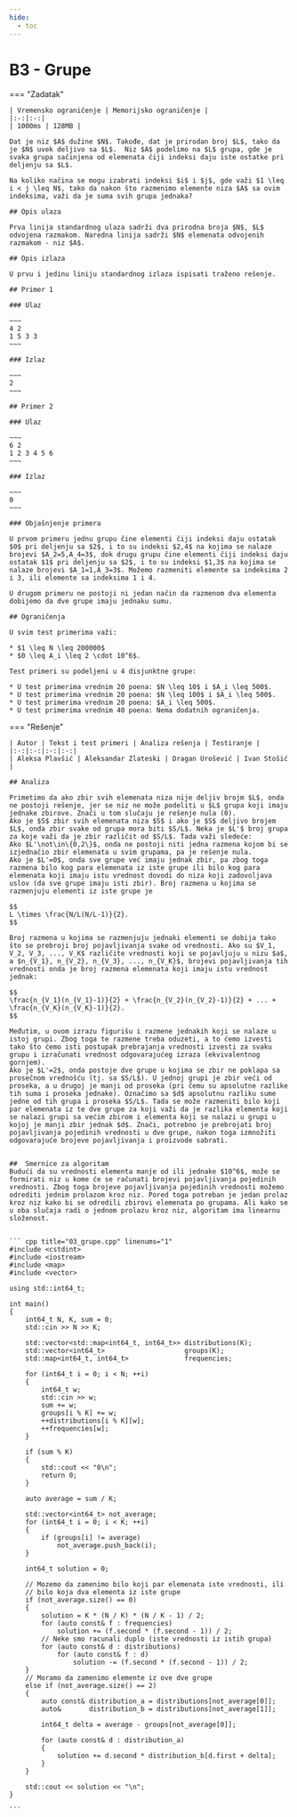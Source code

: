 ```yaml
---
hide:
  - toc
---
```


# B3 - Grupe

=== "Zadatak"
	
	| Vremensko ograničenje | Memorijsko ograničenje |
	|:-:|:-:|
	| 1000ms | 128MB |
	
	Dat je niz $A$ dužine $N$. Takođe, dat je prirodan broj $L$, tako da je $N$ uvek deljivo sa $L$.  Niz $A$ podelimo na $L$ grupa, gde je svaka grupa sačinjena od elemenata čiji indeksi daju iste ostatke pri deljenju sa $L$.
	
	Na koliko načina se mogu izabrati indeksi $i$ i $j$, gde važi $1 \leq i < j \leq N$, tako da nakon što razmenimo elemente niza $A$ sa ovim indeksima, važi da je suma svih grupa jednaka?
	
	## Opis ulaza
	
	Prva linija standardnog ulaza sadrži dva prirodna broja $N$, $L$ odvojena razmakom. Naredna linija sadrži $N$ elemenata odvojenih razmakom - niz $A$.
	
	## Opis izlaza
	
	U prvu i jedinu liniju standardnog izlaza ispisati traženo rešenje.
	
	## Primer 1
	
	### Ulaz
	
	~~~
	4 2
	1 5 3 3
	~~~
	
	### Izlaz
	
	~~~
	2
	~~~
	
	## Primer 2
	
	### Ulaz
	
	~~~
	6 2
	1 2 3 4 5 6
	~~~
	
	### Izlaz
	
	~~~
	0
	~~~
	
	### Objašnjenje primera
	
	U prvom primeru jednu grupu čine elementi čiji indeksi daju ostatak $0$ pri deljenju sa $2$, i to su indeksi $2,4$ na kojima se nalaze brojevi $A_2=5,A_4=3$, dok drugu grupu čine elementi čiji indeksi daju ostatak $1$ pri deljenju sa $2$, i to su indeksi $1,3$ na kojima se nalaze brojevi $A_1=1,A_3=3$. Možemo razmeniti elemente sa indeksima 2 i 3, ili elemente sa indeksima 1 i 4.
	
	U drugom primeru ne postoji ni jedan način da razmenom dva elementa dobijemo da dve grupe imaju jednaku sumu.
	
	## Ograničenja
	
	U svim test primerima važi:
	
	* $1 \leq N \leq 200000$
	* $0 \leq A_i \leq 2 \cdot 10^6$.
	
	Test primeri su podeljeni u 4 disjunktne grupe:
	
	* U test primerima vrednim 20 poena: $N \leq 10$ i $A_i \leq 500$.
	* U test primerima vrednim 20 poena: $N \leq 100$ i $A_i \leq 500$.
	* U test primerima vrednim 20 poena: $A_i \leq 500$.
	* U test primerima vrednim 40 poena: Nema dodatnih ograničenja.
	
=== "Rešenje"
	
	| Autor | Tekst i test primeri | Analiza rеšenja | Testiranje |
	|:-:|:-:|:-:|:-:|
	| Aleksa Plavšić | Aleksandar Zlateski | Dragan Urošević | Ivan Stošić |
	
	## Analiza
	
	Primetimo da ako zbir svih elemenata niza nije deljiv brojm $L$, onda ne postoji rešenje, jer se niz ne može podeliti u $L$ grupa koji imaju jednake zbirove. Znači u tom slučaju je rešenje nula (0).
	Ako je $S$ zbir svih elemenata niza $S$ i ako je $S$ deljivo brojem $L$, onda zbir svake od grupa mora biti $S/L$. Neka je $L'$ broj grupa za koje važi da je zbir različit od $S/L$. Tada važi sledeće:
	Ako $L'\not\in\{0,2\}$, onda ne postoji niti jedna razmena kojom bi se izjednačio zbir elemenata u svim grupama, pa je rešenje nula.
	Ako je $L'=0$, onda sve grupe već imaju jednak zbir, pa zbog toga razmena bilo kog para elemenata iz iste grupe ili bilo kog para elemenata koji imaju istu vrednost dovodi do niza koji zadovoljava uslov (da sve grupe imaju isti zbir). Broj razmena u kojima se razmenjuju elementi iz iste grupe je
	
	$$
	L \times \frac{N/L(N/L-1)}{2}.
	$$
	
	Broj razmena u kojima se razmenjuju jednaki elementi se dobija tako što se prebroji broj pojavljivanja svake od vrednosti. Ako su $V_1, V_2, V_3, ..., V_K$ različite vrednosti koji se pojavljuju u nizu $a$, a $n_{V_1}, n_{V_2}, n_{V_3}, ..., n_{V_K}$, brojevi pojavljivanja tih vrednosti onda je broj razmena elemenata koji imaju istu vrednost jednak:
	
	$$
	\frac{n_{V_1}(n_{V_1}-1)}{2} + \frac{n_{V_2}(n_{V_2}-1)}{2} + ... + \frac{n_{V_K}(n_{V_K}-1)}{2}.
	$$
	
	Međutim, u ovom izrazu figurišu i razmene jednakih koji se nalaze u istoj grupi. Zbog toga te razmene treba oduzeti, a to ćemo izvesti tako što ćemo isti postupak prebrajanja vrednosti izvesti za svaku grupu i izračunati vrednost odgovarajućeg izraza (ekvivalentnog gornjem).
	Ako je $L'=2$, onda postoje dve grupe u kojima se zbir ne poklapa sa prosečnom vrednošću (tj. sa $S/L$). U jednoj grupi je zbir veći od proseka, a u drugoj je manji od proseka (pri čemu su apsolutne razlike tih suma i proseka jednake). Označimo sa $d$ apsolutnu razliku sume jedne od tih grupa i proseka $S/L$. Tada se može razmeniti bilo koji par elemenata iz te dve grupe za koji važi da je razlika elementa koji se nalazi grupi sa većim zbirom i elementa koji se nalazi u grupi u kojoj je manji zbir jednak $d$. Znači, potrebno je prebrojati broj pojavljivanja pojedinih vrednosti u dve grupe, nakon toga izmnožiti odgovarajuće brojeve pojavljivanja i proizvode sabrati.
	   
	
	##  Smernice za algoritam
	Budući da su vrednosti elementa manje od ili jednake $10^6$, može se formirati niz u kome će se računati brojevi pojavljivanja pojedinih vrednosti. Zbog toga brojeve pojavljivanja pojedinih vrednosti možemo odrediti jednim prolazom kroz niz. Pored toga potreban je jedan prolaz kroz niz kako bi se odredili zbirovi elemenata po grupama. Ali kako se u oba slučaja radi o jednom prolazu kroz niz, algoritam ima linearnu složenost.
	
	
	``` cpp title="03_grupe.cpp" linenums="1"
	#include <cstdint>
	#include <iostream>
	#include <map>
	#include <vector>
	
	using std::int64_t;
	
	int main()
	{
	    int64_t N, K, sum = 0;
	    std::cin >> N >> K;
	
	    std::vector<std::map<int64_t, int64_t>> distributions(K);
	    std::vector<int64_t>                    groups(K);
	    std::map<int64_t, int64_t>              frequencies;
	
	    for (int64_t i = 0; i < N; ++i)
	    {
	        int64_t w;
	        std::cin >> w;
	        sum += w;
	        groups[i % K] += w;
	        ++distributions[i % K][w];
	        ++frequencies[w];
	    }
	
	    if (sum % K)
	    {
	        std::cout << "0\n";
	        return 0;
	    }
	
	    auto average = sum / K;
	
	    std::vector<int64_t> not_average;
	    for (int64_t i = 0; i < K; ++i)
	    {
	        if (groups[i] != average)
	            not_average.push_back(i);
	    }
	
	    int64_t solution = 0;
	
	    // Mozemo da zamenimo bilo koji par elemenata iste vrednosti, ili
	    // bilo koja dva elementa iz iste grupe
	    if (not_average.size() == 0)
	    {
	        solution = K * (N / K) * (N / K - 1) / 2;
	        for (auto const& f : frequencies)
	            solution += (f.second * (f.second - 1)) / 2;
	        // Neke smo racunali duplo (iste vrednosti iz istih grupa)
	        for (auto const& d : distributions)
	            for (auto const& f : d)
	                solution -= (f.second * (f.second - 1)) / 2;
	    }
	    // Moramo da zamenimo elemente iz ove dve grupe
	    else if (not_average.size() == 2)
	    {
	        auto const& distribution_a = distributions[not_average[0]];
	        auto&       distribution_b = distributions[not_average[1]];
	
	        int64_t delta = average - groups[not_average[0]];
	
	        for (auto const& d : distribution_a)
	        {
	            solution += d.second * distribution_b[d.first + delta];
	        }
	    }
	
	    std::cout << solution << "\n";
	}

	```
